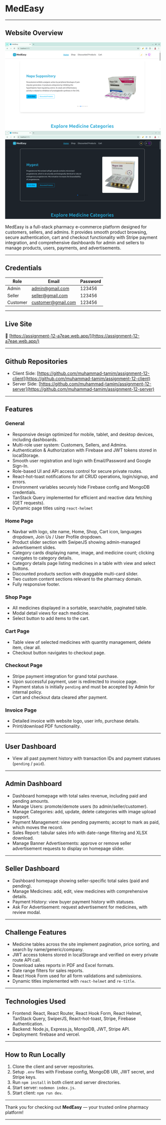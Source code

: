 # MedEasy
---

## Website Overview

<img src="src/assets/images/LightModeScreenShot.png" alt="Profile" />
<img src="src/assets/images/DarkModeScreenShot.png" alt="Profile" />


MedEasy is a full-stack pharmacy e-commerce platform designed for customers, sellers, and admins. It provides smooth product browsing, secure authentication, cart and checkout functionality with Stripe payment integration, and comprehensive dashboards for admin and sellers to manage products, users, payments, and advertisements.

---

## Credentials

| Role    | Email               | Password       |
|---------|---------------------|----------------|
| Admin   | admin@gmail.com   | 123456 |
| Seller  | seller@gmail.com  | 123456 |
| Customer  | customer@gmail.com  | 123456 |

---

## Live Site

🔗 [https://assignment-12-a7eae.web.app/](https://assignment-12-a7eae.web.app/)

---

## Github Repositories

- Client Side: [https://github.com/muhammad-tamim/assignment-12-client](https://github.com/muhammad-tamim/assignment-12-client)
- Server Side: [https://github.com/muhammad-tamim/assignment-12-server](https://github.com/muhammad-tamim/assignment-12-server)

---

## Features

### General

- Responsive design optimized for mobile, tablet, and desktop devices, including dashboards.
- Multi-role user system: Customers, Sellers, and Admins.
- Authentication & Authorization with Firebase and JWT tokens stored in localStorage.
- Smooth user registration and login with Email/Password and Google Sign-In.
- Role-based UI and API access control for secure private routes.
- React-hot-toast notifications for all CRUD operations, login/signup, and errors.
- Environment variables securely hide Firebase config and MongoDB credentials.
- TanStack Query implemented for efficient and reactive data fetching (GET requests).
- Dynamic page titles using `react-helmet`

### Home Page

- Navbar with logo, site name, Home, Shop, Cart icon, languages dropdown, Join Us / User Profile dropdown.
- Product slider section with SwiperJS showing admin-managed advertisement slides.
- Category cards displaying name, image, and medicine count; clicking navigates to category details.
- Category details page listing medicines in a table with view and select buttons.
- Discounted products section with draggable multi-card slider.
- Two custom content sections relevant to the pharmacy domain.
- Fully responsive footer.

### Shop Page

- All medicines displayed in a sortable, searchable, paginated table.
- Modal detail views for each medicine.
- Select button to add items to the cart.

### Cart Page

- Table view of selected medicines with quantity management, delete item, clear all.
- Checkout button navigates to checkout page.

### Checkout Page

- Stripe payment integration for grand total purchase.
- Upon successful payment, user is redirected to invoice page.
- Payment status is initially `pending` and must be accepted by Admin for internal policy.
- Cart and checkout data cleared after payment.

### Invoice Page

- Detailed invoice with website logo, user info, purchase details.
- Print/download PDF functionality.

---

## User Dashboard

- View all past payment history with transaction IDs and payment statuses (`pending` / `paid`).

---

## Admin Dashboard

- Dashboard homepage with total sales revenue, including paid and pending amounts.
- Manage Users: promote/demote users (to admin/seller/customer).
- Manage Categories: add, update, delete categories with image upload support.
- Payment Management: view pending payments; accept to mark as paid, which moves the record.
- Sales Report: tabular sales info with date-range filtering and XLSX download.
- Manage Banner Advertisements: approve or remove seller advertisement requests to display on homepage slider.

---

## Seller Dashboard

- Dashboard homepage showing seller-specific total sales (paid and pending).
- Manage Medicines: add, edit, view medicines with comprehensive details.
- Payment History: view buyer payment history with statuses.
- Ask For Advertisement: request advertisement for medicines, with review modal.

---

## Challenge Features

- Medicine tables across the site implement pagination, price sorting, and search by name/generic/company.
- JWT access tokens stored in localStorage and verified on every private route API call.
- Download sales reports in PDF and Excel formats.
- Date range filters for sales reports.
- React Hook Form used for all form validations and submissions.
- Dynamic titles implemented with `react-helmet` and `re-title`.

---

## Technologies Used

- Frontend: React, React Router, React Hook Form, React Helmet, TanStack Query, SwiperJS, React-hot-toast, Stripe, Firebase Authentication.
- Backend: Node.js, Express.js, MongoDB, JWT, Stripe API.
- Deployment: firebase and vercel.

---

## How to Run Locally

1. Clone the client and server repositories.
2. Setup `.env` files with Firebase config, MongoDB URI, JWT secret, and Stripe keys.
3. Run `npm install` in both client and server directories.
4. Start server: `nodemon index.js`.
5. Start client: `npm run dev`.

---

Thank you for checking out **MedEasy** — your trusted online pharmacy platform!

---

